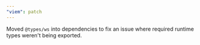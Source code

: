 ```yaml
---
"viem": patch
---
```


Moved ``@types/ws`` into dependencies to fix an issue where required runtime types weren't being exported.
